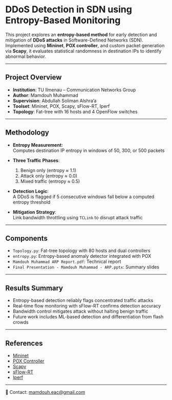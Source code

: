 #  DDoS Detection in SDN using Entropy-Based Monitoring

This project explores an **entropy-based method** for early detection and mitigation of **DDoS attacks** in Software-Defined Networks (SDN). Implemented using **Mininet**, **POX controller**, and custom packet generation via **Scapy**, it evaluates statistical randomness in destination IPs to identify abnormal behavior.

---

##  Project Overview

- **Institution**: TU Ilmenau – Communication Networks Group  
- **Author**: Mamdouh Muhammad  
- **Supervision**: Abdullah Soliman Alshra’a  
- **Toolset**: Mininet, POX, Scapy, sFlow-RT, Iperf  
- **Topology**: Fat-tree with 16 hosts and 4 OpenFlow switches  

---

##  Methodology

- **Entropy Measurement**:  
  Computes destination IP entropy in windows of 50, 300, or 500 packets  
- **Three Traffic Phases**:  
  1. Benign only (entropy ≈ 1.1)  
  2. Attack only (entropy ≈ 0.0)  
  3. Mixed traffic (entropy ≈ 0.5)  

- **Detection Logic**:  
  A DDoS is flagged if 5 consecutive windows fall below a computed entropy threshold  
- **Mitigation Strategy**:  
  Link bandwidth throttling using `TCLink` to disrupt attack traffic

---

##  Components

- `Topology.py`: Fat-tree topology with 80 hosts and dual controllers  
- `entropy.py`: Entropy-based anomaly detector integrated with POX  
- `Mamdouh Muhammad ARP Report.pdf`: Technical report  
- `Final Presentation - Mamdouh Muhammad - ARP.pptx`: Summary slides

---

##  Results Summary

- Entropy-based detection reliably flags concentrated traffic attacks  
- Real-time flow monitoring with sFlow-RT confirms detection accuracy  
- Bandwidth control mitigates attack without halting benign traffic  
- Future work includes ML-based detection and differentiation from flash crowds

---

##  References

- [Mininet](http://mininet.org/)  
- [POX Controller](https://github.com/noxrepo/pox)  
- [Scapy](https://scapy.net/)  
- [sFlow-RT](https://sflow-rt.com/)  
- [Iperf](https://iperf.fr/)  

---

📩 Contact: mamdouh.eac@gmail.com
